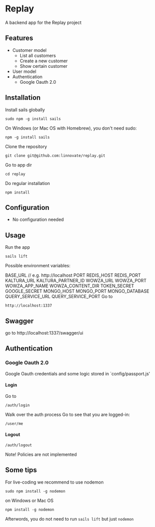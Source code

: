 # Replay

A backend app for the Replay project

## Features
* Customer model
    + List all customers
    + Create a new customer
    + Show certain customer
* User model
* Authentication
    + Google Oauth 2.0

## Installation
Install sails globally
```
sudo npm -g install sails
```
On Windows (or Mac OS with Homebrew), you don't need sudo:
```
npm -g install sails
```
Clone the repository
```
git clone git@github.com:linnovate/replay.git
```
Go to app dir
```
cd replay
```
Do regular installation
```
npm install
```

## Configuration
* No configuration needed

## Usage
Run the app
```
sails lift
```
Possible environment variables:

BASE_URL // e.g. http://localhost
PORT
REDIS_HOST
REDIS_PORT
KALTURA_URL
KALTURA_PARTNER_ID
WOWZA_URL
WOWZA_PORT
WOWZA_APP_NAME
WOWZA_CONTENT_DIR
TOKEN_SECRET
GOOGLE_SECRET
MONGO_HOST
MONGO_PORT
MONGO_DATABASE
QUERY_SERVICE_URL
QUERY_SERVICE_PORT
Go to
```
http://localhost:1337
```

## Swagger
go to http://localhost:1337/swagger/ui


## Authentication

### Google Oauth 2.0
Google Oauth credentials and some logic stored in `config/passport.js'

#### Login
Go to
```
/auth/login
```
Walk over the auth process
Go to see that you are logged-in:
```
/user/me
```
####  Logout
```
/auth/logout
```

Note! Policies are not implemented

## Some tips
For live-coding we recommend to use nodemon
```
sudo npm install -g nodemon
```
on Windows or Mac OS
```
npm install -g nodemon
```
Afterwords, you do not need to run `sails lift` but just `nodemon`

